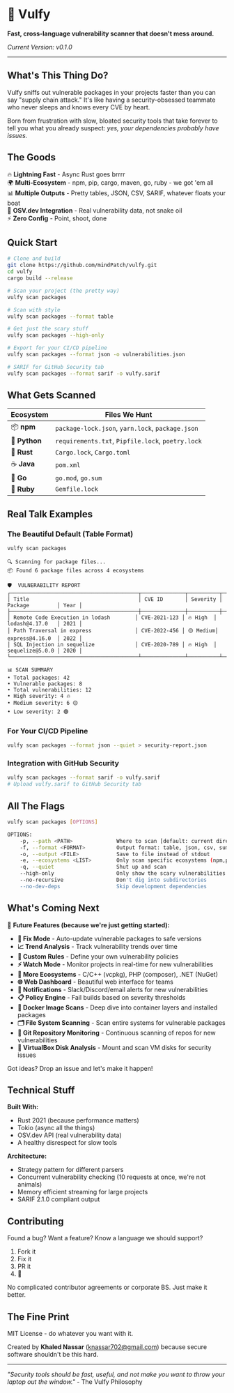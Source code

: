 # 🐺 Vulfy

**Fast, cross-language vulnerability scanner that doesn't mess around.**

*Current Version: v0.1.0*

---

## What's This Thing Do?

Vulfy sniffs out vulnerable packages in your projects faster than you can say "supply chain attack." It's like having a security-obsessed teammate who never sleeps and knows every CVE by heart.

Born from frustration with slow, bloated security tools that take forever to tell you what you already suspect: *yes, your dependencies probably have issues.*

## The Goods

🔥 **Lightning Fast** - Async Rust goes brrrr  
🌍 **Multi-Ecosystem** - npm, pip, cargo, maven, go, ruby - we got 'em all  
📊 **Multiple Outputs** - Pretty tables, JSON, CSV, SARIF, whatever floats your boat  
🎯 **OSV.dev Integration** - Real vulnerability data, not snake oil  
⚡ **Zero Config** - Point, shoot, done  

## Quick Start

```bash
# Clone and build
git clone https://github.com/mindPatch/vulfy.git
cd vulfy
cargo build --release

# Scan your project (the pretty way)
vulfy scan packages

# Scan with style
vulfy scan packages --format table

# Get just the scary stuff
vulfy scan packages --high-only

# Export for your CI/CD pipeline
vulfy scan packages --format json -o vulnerabilities.json

# SARIF for GitHub Security tab
vulfy scan packages --format sarif -o vulfy.sarif
```

## What Gets Scanned

| Ecosystem | Files We Hunt |
|-----------|---------------|
| 📦 **npm** | `package-lock.json`, `yarn.lock`, `package.json` |
| 🐍 **Python** | `requirements.txt`, `Pipfile.lock`, `poetry.lock` |
| 🦀 **Rust** | `Cargo.lock`, `Cargo.toml` |
| ☕ **Java** | `pom.xml` |
| 🐹 **Go** | `go.mod`, `go.sum` |
| 💎 **Ruby** | `Gemfile.lock` |

## Real Talk Examples

### The Beautiful Default (Table Format)
```bash
vulfy scan packages
```
```
🔍 Scanning for package files...
📦 Found 6 package files across 4 ecosystems

🛡️  VULNERABILITY REPORT
┌─────────────────────────────────────────┬──────────────┬──────────┬─────────────────┬──────┐
│ Title                                   │ CVE ID       │ Severity │ Package         │ Year │
├─────────────────────────────────────────┼──────────────┼──────────┼─────────────────┼──────┤
│ Remote Code Execution in lodash        │ CVE-2021-123 │ 🔥 High  │ lodash@4.17.0   │ 2021 │
│ Path Traversal in express              │ CVE-2022-456 │ 🟡 Medium│ express@4.16.0  │ 2022 │
│ SQL Injection in sequelize             │ CVE-2020-789 │ 🔥 High  │ sequelize@5.0.0 │ 2020 │
└─────────────────────────────────────────┴──────────────┴──────────┴─────────────────┴──────┘

📊 SCAN SUMMARY
• Total packages: 42
• Vulnerable packages: 8
• Total vulnerabilities: 12
• High severity: 4 🔥
• Medium severity: 6 🟡
• Low severity: 2 🟢
```

### For Your CI/CD Pipeline
```bash
vulfy scan packages --format json --quiet > security-report.json
```

### Integration with GitHub Security
```bash
vulfy scan packages --format sarif -o vulfy.sarif
# Upload vulfy.sarif to GitHub Security tab
```

## All The Flags

```bash
vulfy scan packages [OPTIONS]

OPTIONS:
    -p, --path <PATH>              Where to scan [default: current directory]
    -f, --format <FORMAT>          Output format: table, json, csv, summary, sarif
    -o, --output <FILE>            Save to file instead of stdout
    -e, --ecosystems <LIST>        Only scan specific ecosystems (npm,pypi,cargo,etc)
    -q, --quiet                    Shut up and scan
    --high-only                    Only show the scary vulnerabilities
    --no-recursive                 Don't dig into subdirectories
    --no-dev-deps                  Skip development dependencies
```


## What's Coming Next

🚀 **Future Features (because we're just getting started):**

- **🔧 Fix Mode** - Auto-update vulnerable packages to safe versions
- **📈 Trend Analysis** - Track vulnerability trends over time
- **🎯 Custom Rules** - Define your own vulnerability policies
- **⚡ Watch Mode** - Monitor projects in real-time for new vulnerabilities
- **🔗 More Ecosystems** - C/C++ (vcpkg), PHP (composer), .NET (NuGet)
- **🌐 Web Dashboard** - Beautiful web interface for teams
- **🔔 Notifications** - Slack/Discord/email alerts for new vulnerabilities
- **📋 Policy Engine** - Fail builds based on severity thresholds
- **🐳 Docker Image Scans** - Deep dive into container layers and installed packages
- **🗂️ File System Scanning** - Scan entire systems for vulnerable packages
- **📡 Git Repository Monitoring** - Continuous scanning of repos for new vulnerabilities
- **💽 VirtualBox Disk Analysis** - Mount and scan VM disks for security issues

Got ideas? Drop an issue and let's make it happen!

## Technical Stuff

**Built With:**
- Rust 2021 (because performance matters)
- Tokio (async all the things)
- OSV.dev API (real vulnerability data)
- A healthy disrespect for slow tools

**Architecture:**
- Strategy pattern for different parsers
- Concurrent vulnerability checking (10 requests at once, we're not animals)
- Memory efficient streaming for large projects
- SARIF 2.1.0 compliant output

## Contributing

Found a bug? Want a feature? Know a language we should support?

1. Fork it
2. Fix it
3. PR it
4. 🎉

No complicated contributor agreements or corporate BS. Just make it better.

## The Fine Print

MIT License - do whatever you want with it.

Created by **Khaled Nassar** (knassar702@gmail.com) because secure software shouldn't be this hard.

---

*"Security tools should be fast, useful, and not make you want to throw your laptop out the window."* - The Vulfy Philosophy 